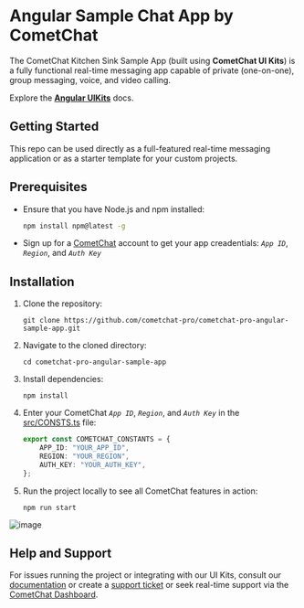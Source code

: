 # Angular Sample Chat App by CometChat
The CometChat Kitchen Sink Sample App (built using **CometChat UI Kits**) is a fully functional real-time messaging app capable of private (one-on-one), group messaging, voice, and video calling.

Explore the [**Angular UIKits**](https://www.cometchat.com/docs/v4/angular-uikit/overview) docs.


## Getting Started
This repo can be used directly as a full-featured real-time messaging application or as a starter template for your custom projects.

## Prerequisites

- Ensure that you have Node.js and npm installed:
  
    ```sh
    npm install npm@latest -g
    ```

- Sign up for a [CometChat](https://app.cometchat.com/) account to get your app creadentials: _`App ID`_, _`Region`_, and _`Auth Key`_


## Installation
1. Clone the repository:
    ```
    git clone https://github.com/cometchat-pro/cometchat-pro-angular-sample-app.git
    ```
2. Navigate to the cloned directory:
    ```
    cd cometchat-pro-angular-sample-app
    ```
3. Install dependencies:
    ```
    npm install
    ```
4. Enter your CometChat _`App ID`_, _`Region`_, and _`Auth Key`_ in the [src/CONSTS.ts](https://github.com/cometchat/cometchat-sample-app-angular/blob/v4/src/CONSTS.ts) file:
    ```typescript
    export const COMETCHAT_CONSTANTS = {
        APP_ID: "YOUR_APP_ID",
        REGION: "YOUR_REGION",
        AUTH_KEY: "YOUR_AUTH_KEY",
    };
    ```
5. Run the project locally to see all CometChat features in action:
    ```
    npm run start
    ```
![image](https://github.com/cometchat/cometchat-sample-app-angular/assets/2210730/fcd814ef-a155-468a-93db-cf2cabf590ad)


## Help and Support
For issues running the project or integrating with our UI Kits, consult our [documentation](https://www.cometchat.com/docs/angular-uikit/integration) or create a [support ticket](https://help.cometchat.com/hc/en-us) or seek real-time support via the [CometChat Dashboard](http://app.cometchat.com/).
